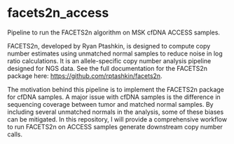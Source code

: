 # facets2n_access
Pipeline to run the FACETS2n algorithm on MSK cfDNA ACCESS samples. 

FACETS2n, developed by Ryan Ptashkin, is designed to compute copy number estimates using unmatched normal samples to reduce noise in log ratio calculations. It is an allele-specific copy number analysis pipeline designed for NGS data. See the full documentation for the FACETS2n package here: https://github.com/rptashkin/facets2n. 

The motivation behind this pipeline is to implement the FACETS2n package for cfDNA samples. A major issue with cfDNA samples is the difference in sequencing coverage between tumor and matched normal samples. By including several unmatched normals in the analysis, some of these biases can be mitigated. In this repository, I will provide a comprehensive workflow to run FACETS2n on ACCESS samples generate downstream copy number calls.
